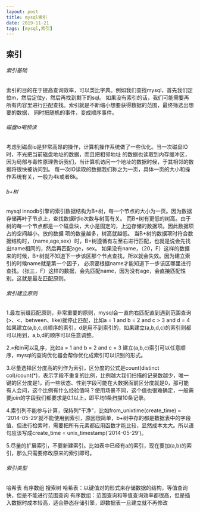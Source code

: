```yaml
---
layout: post
title: mysql索引
date: 2019-11-21
tags: [mysql,索引]
---
```


索引
----

###### 索引基础
索引的目的在于提高查询效率，可以类比字典。例如我们查找mysql，首先我们定位m，然后定位y，然后再找到剩下的sql。
如果没有索引的话，我们可能需要再所有内容里进行匹配查找。索引就是不断缩小想要获得数据的范围，最终筛选出想要的数据，
同时把随机的事件，变成顺序事件。

###### 磁盘io喝预读
考虑到磁盘io是非常高昂的操作，计算机操作系统做了一些优化。当一次磁盘IO时，不光把当前磁盘地址的数据，而且把相邻地址
的数据也读取到内存缓冲区，因为局部与毒性原理告诉我们，当计算机访问一个地址的数据时候，于其相邻的数据将很快被访问到。
每一次IO读取的数据我们称之为一页，具体一页的大小和操作系统有关，一般为4k或者8k。


###### b+树
mysql innodb引擎的索引数据结构为B+树，每一个节点的大小为一页。因为数据存储再叶子节点上，查找数据时io次数与树高有关。
而B+树有更低的树高。由于树的每一个节点都是一个磁盘块，大小是固定的，上边存储的数据项。因此数据项占的空间越小，放的数据
项的数量越多，树高就越低。
当B+树的数据项时符合数据结构时，（name,age,sex）时，B+树遵循有左至右进行匹配，也就是说会先找出name相同的，然后再匹配age，sex。
如果没有name，（20，F）这样的数据来的时候，B+树就不知道下一步该区那个节点查找，所以就会失效。因为建立索引的时候name就是第一个因子，
必须要根据name才能知道下一步该区哪里进行查找。（张三，F）这样的数据，会先匹配name，因为没有age，会直接匹配性别。这就是最左匹配原则。

###### 索引建立原则
1.最左前缀匹配原则，非常重要的原则，mysql会一直向右匹配直到遇到范围查询(>、<、between、like)就停止匹配，比如a = 1 and b = 2 and c > 3 and d = 4 如果建立(a,b,c,d)顺序的索引，d是用不到索引的，如果建立(a,b,d,c)的索引则都可以用到，a,b,d的顺序可以任意调整。

2.=和in可以乱序，比如a = 1 and b = 2 and c = 3 建立(a,b,c)索引可以任意顺序，mysql的查询优化器会帮你优化成索引可以识别的形式。

3.尽量选择区分度高的列作为索引，区分度的公式是count(distinct col)/count(*)，表示字段不重复的比例，比例越大我们扫描的记录数越少，唯一键的区分度是1，而一些状态、性别字段可能在大数据面前区分度就是0，那可能有人会问，这个比例有什么经验值吗？使用场景不同，这个值也很难确定，一般需要join的字段我们都要求是0.1以上，即平均1条扫描10条记录。

4.索引列不能参与计算，保持列“干净”，比如from_unixtime(create_time) = ’2014-05-29’就不能使用到索引，原因很简单，b+树中存的都是数据表中的字段值，但进行检索时，需要把所有元素都应用函数才能比较，显然成本太大。所以语句应该写成create_time = unix_timestamp(’2014-05-29’)。

5.尽量的扩展索引，不要新建索引。比如表中已经有a的索引，现在要加(a,b)的索引，那么只需要修改原来的索引即可。

###### 索引类型
哈希表
有序数组
搜索树
哈希表：以键值对的形式来存储数据的结构，等值查询快，但是不能进行范围查询
有序数组：范围查询和等值查询效率都很高，但是插入数据时成本较高，适合静态存储引擎，即数据表一旦建立就不再修改

